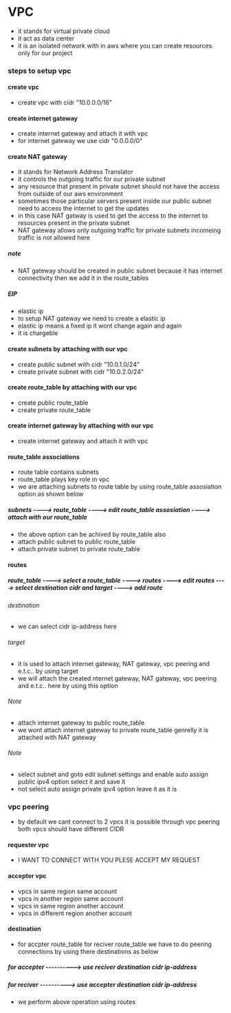 # VPC
* it stands for virtual private cloud
* it act as data center
* it is an isolated network with in aws where you can create resources only for our project

### steps to setup vpc

#### create vpc
* create vpc with cidr "10.0.0.0/16"

#### create internet gateway
* create internet gateway and attach it with vpc
* for internet gateway we use cidr "0.0.0.0/0"
#### create NAT gateway
* it stands for Network Address Translator
* it controls the outgoing traffic for our private subnet
* any resource that present in private subnet should not have the access from outside  of our aws environment
* sometimes those particular servers present inside our public subnet need to access the internet to get the updates
* in this case NAT gatway is used to get the access to the internet to resources present in the private subnet
* NAT gateway allows only outgoing traffic for private subnets incomeing traffic is not allowed here
##### note
* NAT gateway should be created in public subnet because it has internet connectivity then we add it in the route_tables
##### EIP
* elastic ip
* to setup NAT gateway we need to create a elastic ip
* elastic ip means a fixed ip it wont change again and again
* it is chargeble

#### create subnets by attaching with our vpc
* create public subnet with cidr "10.0.1.0/24"
* create private subnet with cidr "10.0.2.0/24"

#### create route_table by attaching with our vpc
* create public route_table
* create private route_table

#### create internet gateway by attaching with our vpc
* create internet gateway and attach it with vpc

#### route_table associations
* route table contains subnets
* route_table plays key role in vpc
* we are attaching subnets to route table by using route_table assosiation option as shown below
##### subnets ----> route_table ----> edit route_table assosiation ----> attach with our route_table
* the above option can be achived by route_table also
* attach public subnet to public route_table
* attach private subnet to private route_table

#### routes 
##### route_table ----> select a route_table ----> routes ----> edit routes ----> select destination cidr and target ----> add route
###### destination
* we can select cidr ip-address here 
###### target
* it is used to attach internet gateway, NAT gateway, vpc peering and e.t.c.. by using target
* we will attach the created nternet gateway, NAT gateway, vpc peering and e.t.c.. here by using this option

###### Note
* attach internet gateway to public route_table
* we wont attach internet gateway to private route_table genrelly it is attached with NAT gateway
###### Note
* select subnet and goto edit subnet settings and enable auto assign public ipv4 option select it and save it
* not select auto assign private ipv4 option leave it as it is

### vpc peering
* by default we cant connect to 2 vpcs it is possible through vpc peering both vpcs should have different CIDR

#### requester vpc
* I WANT TO CONNECT WITH YOU PLESE ACCEPT MY REQUEST

#### accepter vpc
* vpcs in same region same account
* vpcs in another region same account
* vpcs in same region another account
* vpcs in different region another account
#### destination
* for accpter route_table for reciver route_table we have to do peering connections by using there destinations as below
##### for accepter ----------> use reciver destination cidr ip-address
##### for reciver ----------> use accepter destination cidr ip-address
* we perform above operation using routes














